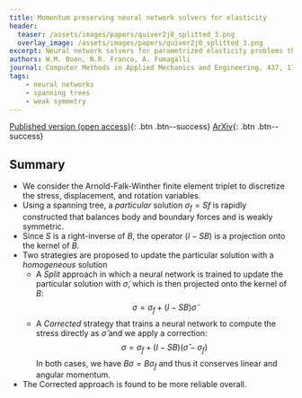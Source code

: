 ```yaml
---
title: Momentum preserving neural network solvers for elasticity
header: 
  teaser: /assets/images/papers/quiver2j0_splitted_3.png
  overlay_image: /assets/images/papers/quiver2j0_splitted_3.png
excerpt: Neural network solvers for parametrized elasticity problems that conserve linear and angular momentum
authors: W.M. Boon, N.R. Franco, A. Fumagalli
journal: Computer Methods in Applied Mechanics and Engineering, 437, 117759
tags: 
    - neural networks
    - spanning trees
    - weak symmetry
---
```


[Published version (open access)](https://doi.org/10.1016/j.cma.2025.117759){: .btn .btn--success}
[ArXiv](https://arxiv.org/abs/2410.06975){: .btn .btn--success}

## Summary
- We consider the Arnold-Falk-Winther finite element triplet to discretize the stress, displacement, and rotation variables.
- Using a spanning tree, a *particular* solution $\sigma_f = Sf$ is rapidly constructed that balances body and boundary forces and is weakly symmetric.
- Since $S$ is a right-inverse of $B$, the operator $(I - SB)$ is a projection onto the kernel of $B$.
- Two strategies are proposed to update the particular solution with a *homogeneous* solution
    - A *Split* approach in which a neural network is trained to update the particular solution with $\tilde{\sigma}$, which is then projected onto the kernel of $B$:
    $$ \sigma = \sigma_f + (I - SB) \tilde{\sigma}$$
    - A *Corrected* strategy that trains a neural network to compute the stress directly as $\hat{\sigma}$ and we apply a correction:
    $$ \sigma = \sigma_f + (I - SB) (\hat{\sigma} - \sigma_f)$$
  In both cases, we have $B\sigma = B\sigma_f$ and thus it conserves linear and angular momentum.
- The Corrected approach is found to be more reliable overall.